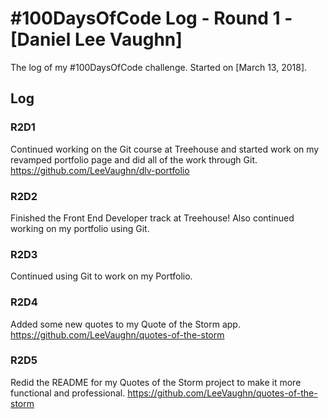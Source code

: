 # #100DaysOfCode Log - Round 1 - [Daniel Lee Vaughn]

The log of my #100DaysOfCode challenge. Started on [March 13, 2018].

## Log

### R2D1 
Continued working on the Git course at Treehouse and started work on my revamped portfolio page and did all of the work through Git. https://github.com/LeeVaughn/dlv-portfolio

### R2D2
Finished the Front End Developer track at Treehouse! Also continued working on my portfolio using Git.

### R2D3
Continued using Git to work on my Portfolio.

### R2D4
Added some new quotes to my Quote of the Storm app. https://github.com/LeeVaughn/quotes-of-the-storm

### R2D5
Redid the README for my Quotes of the Storm project to make it more functional and professional. https://github.com/LeeVaughn/quotes-of-the-storm
